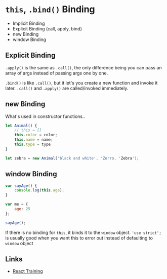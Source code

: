 # `this`, `.bind()` Binding

- Implicit Binding
- Explicit Binding (call, apply, bind)
- new Binding
- window Binding

## Explicit Binding

`.apply()` is the same as `.call()`, the only difference being you can pass an array of args instead of passing args one by one.

`.bind()` is like `.call()`, but it let's you create a new function and invoke it later.
`.call()` and `.apply()` are called/invoked immediately.


## new Binding
What's used in constructor functions..

```javascript
let Animal() {
    // this = {}
    this.color = color;
    this.name = name;
    this.type = type
}

let zebra = new Animal('black and white', 'Zorro, 'Zebra');
```



## window Binding
```javascript
var sayAge() {
    console.log(this.age);
}

var me = {
    age: 25
};

sayAge();
```

If there is no binding for `this`, it binds it to the `window` object. `'use strict';` is usually good when you want this to error out instead of defaulting to `window` object

Links
---
- [React Training](https://online.reacttraining.com/courses/reactjsfundamentals/lectures/806507)

